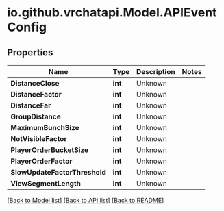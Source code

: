 
# io.github.vrchatapi.Model.APIEventConfig

## Properties

Name | Type | Description | Notes
------------ | ------------- | ------------- | -------------
**DistanceClose** | **int** | Unknown | 
**DistanceFactor** | **int** | Unknown | 
**DistanceFar** | **int** | Unknown | 
**GroupDistance** | **int** | Unknown | 
**MaximumBunchSize** | **int** | Unknown | 
**NotVisibleFactor** | **int** | Unknown | 
**PlayerOrderBucketSize** | **int** | Unknown | 
**PlayerOrderFactor** | **int** | Unknown | 
**SlowUpdateFactorThreshold** | **int** | Unknown | 
**ViewSegmentLength** | **int** | Unknown | 

[[Back to Model list]](../README.md#documentation-for-models)
[[Back to API list]](../README.md#documentation-for-api-endpoints)
[[Back to README]](../README.md)


